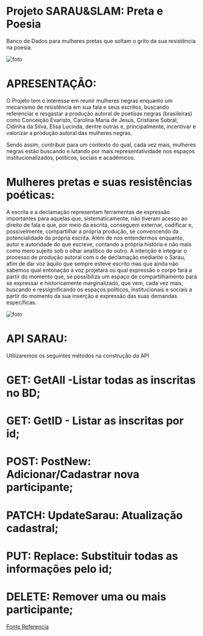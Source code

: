# Projeto SARAU&SLAM: Preta e Poesia

Banco de Dados para mulheres pretas que soltam o grito da sua resistência na poesia. 


![foto](https://colecaomossoroense.org.br/site/wp-content/uploads/2019/04/slampoesia_logo.jpg)

# APRESENTAÇÃO:

O Projeto tem o interesse em reunir mulheres negras enquanto um mecanismo de resistência em sua fala e seus escritos, buscando referenciar e resgastar a produção autoral de poetisas negras (brasileiras) como Conceição Evaristo, Carolina Maria de Jesus, Cristiane Sobral, Cidinha da Silva, Elisa Lucinda, dentre outras e, principalmente, incentivar e valorizar a produção autoral das mulheres negras.

Sendo assim, contribuir para um contexto do qual, cada vez mais, mulheres negras estão buscando e lutando por mais representatividade nos espaços institucionalizados, políticos, sociais e acadêmicos.


# Mulheres pretas e suas resistências poéticas:

A escrita e a declamação representam ferramentas de expressão importantes para aquelas que, sistematicamente, não tiveram acesso ao direito de fala e que, por meio da escrita, conseguem externar, codificar e, possivelmente, compartilhar a própria produção, se convencendo da potencialidade da própria escrita. Além de nos entendermos enquanto, autor e autoridade do que escreve, contando a própria história e não mais como mero sujeito sob o olhar analítico do outro. A intenção é integrar o processo de produção autoral com o de declamação mediante o Sarau, afim de dar voz àquilo que sempre esteve escrito mas que ainda não sabemos qual entonação a voz projetará ou qual expressão o corpo fará a partir do momento que, se possibiliza um espaço de compartilhamento para se expressar e historicamente marginalizado, que vem, cada vez mais, buscando e ressignificando os espaços políticos, institucionais e sociais a partir do momento da sua inserção e expressão das suas demandas específicas.

![foto](https://aestranhamente.com/wp-content/uploads/2017/03/slam-1568x882.jpg)

# API SARAU:

Utilizaremos os seguintes métodos na construção da API

# GET: GetAll -Listar todas as inscritas no BD;
# GET: GetID - Listar as inscritas por id;
# POST: PostNew: Adicionar/Cadastrar nova participante;
# PATCH: UpdateSarau: Atualização cadastral;
# PUT: Replace: Substituir todas as informações pelo id;
# DELETE: Remover uma ou mais participante;



[Fonte Referencia](https://www.ufmg.br/prae/acoes-afirmativas/projetos-apoiados-em-2017/preta-e-poeta/)
